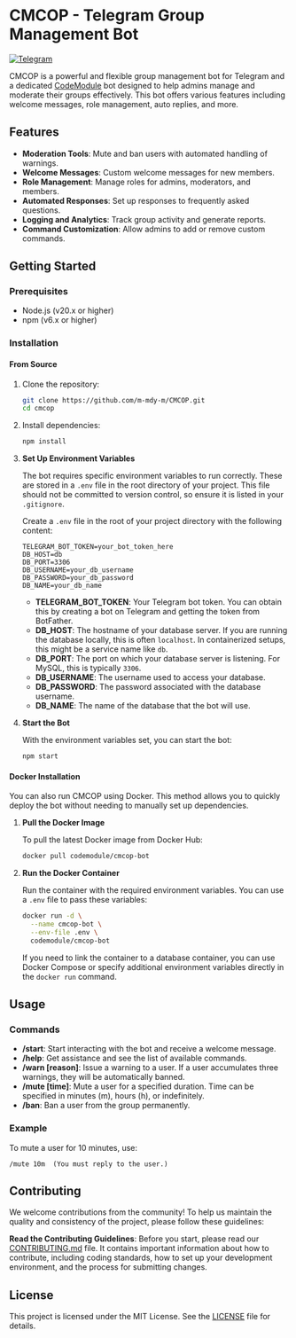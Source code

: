 # CMCOP - Telegram Group Management Bot

[![Telegram](https://img.shields.io/badge/Telegram-Join%20Chat-blue)](https://t.me/CMCOP)

CMCOP is a powerful and flexible group management bot for Telegram and a dedicated [CodeModule](https://t.me/CodeModule) bot designed to help admins manage and moderate their groups effectively. This bot offers various features including welcome messages, role management, auto replies, and more.

## Features

- **Moderation Tools**: Mute and ban users with automated handling of warnings.
- **Welcome Messages**: Custom welcome messages for new members.
- **Role Management**: Manage roles for admins, moderators, and members.
- **Automated Responses**: Set up responses to frequently asked questions.
- **Logging and Analytics**: Track group activity and generate reports.
- **Command Customization**: Allow admins to add or remove custom commands.

## Getting Started

### Prerequisites

- Node.js (v20.x or higher)
- npm (v6.x or higher)

### Installation

#### From Source

1. Clone the repository:

    ```bash
    git clone https://github.com/m-mdy-m/CMCOP.git
    cd cmcop
    ```

2. Install dependencies:

    ```bash
    npm install
    ```

3. **Set Up Environment Variables**

   The bot requires specific environment variables to run correctly. These are stored in a `.env` file in the root directory of your project. This file should not be committed to version control, so ensure it is listed in your `.gitignore`.

   Create a `.env` file in the root of your project directory with the following content:

    ```env
    TELEGRAM_BOT_TOKEN=your_bot_token_here
    DB_HOST=db
    DB_PORT=3306
    DB_USERNAME=your_db_username
    DB_PASSWORD=your_db_password
    DB_NAME=your_db_name
    ```
   - **TELEGRAM_BOT_TOKEN**: Your Telegram bot token. You can obtain this by creating a bot on Telegram and getting the token from BotFather.
   - **DB_HOST**: The hostname of your database server. If you are running the database locally, this is often `localhost`. In containerized setups, this might be a service name like `db`.
   - **DB_PORT**: The port on which your database server is listening. For MySQL, this is typically `3306`.
   - **DB_USERNAME**: The username used to access your database.
   - **DB_PASSWORD**: The password associated with the database username.
   - **DB_NAME**: The name of the database that the bot will use.

4. **Start the Bot**

   With the environment variables set, you can start the bot:

    ```bash
    npm start
    ```

#### Docker Installation

You can also run CMCOP using Docker. This method allows you to quickly deploy the bot without needing to manually set up dependencies.

1. **Pull the Docker Image**

   To pull the latest Docker image from Docker Hub:

    ```bash
    docker pull codemodule/cmcop-bot
    ```

2. **Run the Docker Container**

   Run the container with the required environment variables. You can use a `.env` file to pass these variables:

    ```bash
    docker run -d \
      --name cmcop-bot \
      --env-file .env \
      codemodule/cmcop-bot
    ```

   If you need to link the container to a database container, you can use Docker Compose or specify additional environment variables directly in the `docker run` command.

## Usage

### Commands

- **/start**: Start interacting with the bot and receive a welcome message.
- **/help**: Get assistance and see the list of available commands.
- **/warn [reason]**: Issue a warning to a user. If a user accumulates three warnings, they will be automatically banned.
- **/mute [time]**: Mute a user for a specified duration. Time can be specified in minutes (m), hours (h), or indefinitely.
- **/ban**: Ban a user from the group permanently.

### Example

To mute a user for 10 minutes, use:

```plaintext
/mute 10m  (You must reply to the user.)
```

## Contributing

We welcome contributions from the community! To help us maintain the quality and consistency of the project, please follow these guidelines:

**Read the Contributing Guidelines**: Before you start, please read our [CONTRIBUTING.md](./docs/CONTRIBUTING.md) file. It contains important information about how to contribute, including coding standards, how to set up your development environment, and the process for submitting changes.

## License

This project is licensed under the MIT License. See the [LICENSE](LICENSE) file for details.
